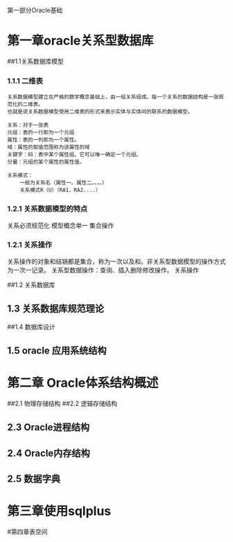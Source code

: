 第一部分Oracle基础
# 第一章oracle关系型数据库
##1.1关系数据库模型
### 1.1.1 二维表
    关系数据模型建立在严格的数学概念基础上，由一组关系组成。每一个关系的数据结构是一张规范化的二维表。
    也就是说关系数据模型使用二维表的形式来表示实体与实体间的联系的数据模型。
    
    关系：对于一张表
    元组：表的一行即为一个元组
    属性：表的一列即为一个属性。
    域：属性的取值范围称为该属性的域
    关键字：码：表中某个属性组，它可以唯一确定一个元组。
    分量：元组的某个属性的属性值。
        
    关系模式：
        一般为关系名（属性一。属性二。。。。）
        关系模式R（U）（RA1，RA2....）
        
### 1.2.1 关系数据模型的特点
关系必须规范化
模型概念单一
集合操作

### 1.2.1 关系操作
关系操作的对象和结锅都是集合，称为一次以及和。非关系型数据模型的操作方式为一次一记录。
关系型数据操作：查询、插入删除修改操作。
关系操作
        
##1.2 关系数据库
## 1.3 关系数据库规范理论

##1.4 数据库设计

## 1.5 oracle 应用系统结构

# 第二章 Oracle体系结构概述

##2.1 物理存储结构
##2.2 逻辑存储结构
## 2.3 Oracle进程结构

## 2.4 Oracle内存结构

## 2.5 数据字典

# 第三章使用sqlplus


#第四章表空间

